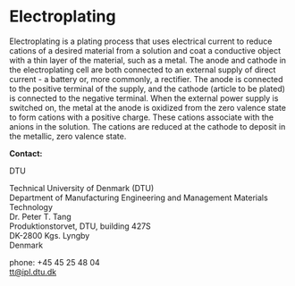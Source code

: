 # Electroplating

Electroplating is a plating process that uses electrical current to reduce cations of a desired material from a solution and coat a conductive object with a thin layer of the material, such as a metal. 
The anode and cathode in the electroplating cell are both connected to an external supply of direct current - a battery or, more commonly, a rectifier. The anode is connected to the positive terminal of the supply, and the cathode (article to be plated) is connected to the negative terminal. When the external power supply is switched on, the metal at the anode is oxidized from the zero valence state to form cations with a positive charge. These cations associate with the anions in the solution. The cations are reduced at the cathode to deposit in the metallic, zero valence state.
<!--break-->
__Contact:__

DTU

Technical University of Denmark (DTU)   
Department of Manufacturing Engineering and Management
Materials Technology  
Dr. Peter T. Tang  
Produktionstorvet, DTU, building 427S  
DK-2800 Kgs. Lyngby  
Denmark

phone: +45 45 25 48 04  
tt@ipl.dtu.dk